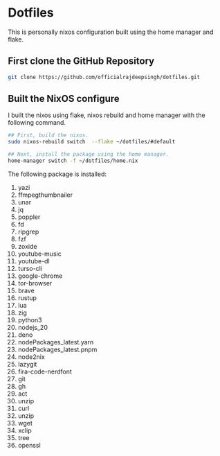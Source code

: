 # Dotfiles

This is personally nixos configuration built using the home manager and flake.

## First clone the GitHub Repository

```bash
git clone https://github.com/officialrajdeepsingh/dotfiles.git
```

## Built the NixOS configure

I built the nixos using flake, nixos rebuild and home manager with the following command.

```bash
## First, build the nixos.
sudo nixos-rebuild switch  --flake ~/dotfiles/#default

## Next, install the package using the home manager.
home-manager switch -f ~/dotfiles/home.nix
```

The following package is installed:

1. yazi
2. ffmpegthumbnailer
3. unar
4. jq
5. poppler
6. fd
7. ripgrep
8. fzf
9. zoxide
10. youtube-music
11. youtube-dl
12. turso-cli
13. google-chrome
14. tor-browser
15. brave
16. rustup
17. lua
18. zig
19. python3
20. nodejs_20
21. deno
22. nodePackages_latest.yarn
23. nodePackages_latest.pnpm
24. node2nix
25. lazygit
26. fira-code-nerdfont
27. git
28. gh
29. act
30. unzip
31. curl
32. unzip
33. wget
34. xclip
35. tree
36. openssl
